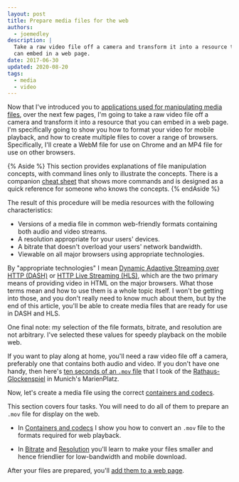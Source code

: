 ```yaml
---
layout: post
title: Prepare media files for the web
authors:
  - joemedley
description: |
  Take a raw video file off a camera and transform it into a resource that you
  can embed in a web page.
date: 2017-06-30
updated: 2020-08-20
tags:
  - media
  - video
---
```


Now that I've introduced you to [applications used for manipulating media
files](../application-basics), over the next few pages, I'm going to take a raw
video file off a camera and transform it into a resource that you can
embed in a web page. I'm specifically going to show you how to format your video
for mobile playback, and how to create multiple files to cover a range of
browsers. Specifically, I'll create a WebM file for use on Chrome and an MP4
file for use on other browsers.

{% Aside %}
This section provides explanations of file manipulation concepts,
with command lines only to illustrate the concepts. There is a companion [cheat
sheet](../cheatsheet) that shows more commands and is designed as a quick reference
for someone who knows the concepts.
{% endAside %}

The result of this procedure will be media resources with the following
characteristics:


* Versions of a media file in common web-friendly formats containing both audio
  and video streams.
* A resolution appropriate for your users' devices.
* A bitrate that doesn't overload your users' network bandwidth.
* Viewable on all major browsers using appropriate technologies.

By "appropriate technologies" I mean [Dynamic Adaptive Streaming over HTTP
(DASH)](https://developer.mozilla.org/en-US/docs/Web/HTML/DASH_Adaptive_Streaming_for_HTML_5_Video)
or [HTTP Live Streaming
(HLS)](https://developer.apple.com/documentation/http_live_streaming), which are
the two primary means of providing video in HTML on the major browsers. What
those terms mean and how to use them is a whole topic itself. I won't be getting
into those, and you don't really need to know much about them,
but by the end of this article, you'll be able to create media files
that are ready for use in DASH and HLS.

One final note: my selection of the file formats, bitrate, and resolution are
not arbitrary. I've selected these values for speedy playback on the mobile web.

If you want to play along at home, you'll need a raw video file off a camera,
preferably one that contains both audio and video. If you don't have one handy,
then here's [ten seconds of an `.mov`
file](https://storage.googleapis.com/web-dev-assets/prepare-media/glocken.mov)
that I took of the
[Rathaus-Glockenspiel](https://en.wikipedia.org/wiki/Rathaus-Glockenspiel)
in Munich's MarienPlatz.

Now, let's create a media file using the correct [containers and
codecs](/containers-and-codecs).

This section covers four tasks. You will need to do all of them to prepare an
`.mov` file for display on the web.

* In [Containers and codecs](../containers-and-codecs) I show you how to
  convert an `.mov` file to the formats required for web playback.

* In [Bitrate](/bitrate) and [Resolution](/resolution) you'll learn to make
  your files smaller and hence friendlier for low-bandwidth and mobile
  download.

After your files are prepared, you'll [add them to a web page](/add-media).
